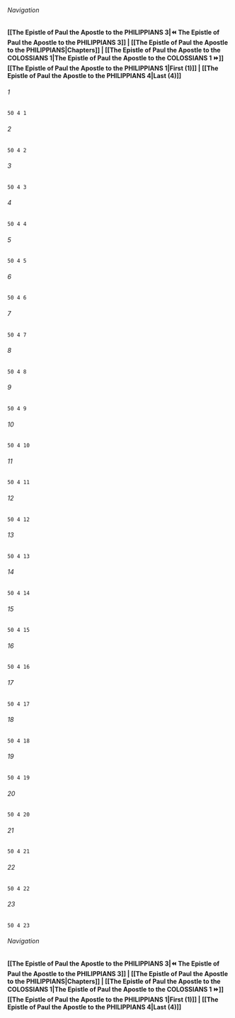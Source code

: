 
###### Navigation
**[[The Epistle of Paul the Apostle to the PHILIPPIANS 3|⏪ The Epistle of Paul the Apostle to the PHILIPPIANS 3]] | [[The Epistle of Paul the Apostle to the PHILIPPIANS|Chapters]] | [[The Epistle of Paul the Apostle to the COLOSSIANS 1|The Epistle of Paul the Apostle to the COLOSSIANS 1 ⏩]]**
**[[The Epistle of Paul the Apostle to the PHILIPPIANS 1|First (1)]] | [[The Epistle of Paul the Apostle to the PHILIPPIANS 4|Last (4)]]**

###### 1
``` verse
50 4 1 
```
###### 2
``` verse
50 4 2 
```
###### 3
``` verse
50 4 3 
```
###### 4
``` verse
50 4 4 
```
###### 5
``` verse
50 4 5 
```
###### 6
``` verse
50 4 6 
```
###### 7
``` verse
50 4 7 
```
###### 8
``` verse
50 4 8 
```
###### 9
``` verse
50 4 9 
```
###### 10
``` verse
50 4 10 
```
###### 11
``` verse
50 4 11 
```
###### 12
``` verse
50 4 12 
```
###### 13
``` verse
50 4 13 
```
###### 14
``` verse
50 4 14 
```
###### 15
``` verse
50 4 15 
```
###### 16
``` verse
50 4 16 
```
###### 17
``` verse
50 4 17 
```
###### 18
``` verse
50 4 18 
```
###### 19
``` verse
50 4 19 
```
###### 20
``` verse
50 4 20 
```
###### 21
``` verse
50 4 21 
```
###### 22
``` verse
50 4 22 
```
###### 23
``` verse
50 4 23 
```

###### Navigation
**[[The Epistle of Paul the Apostle to the PHILIPPIANS 3|⏪ The Epistle of Paul the Apostle to the PHILIPPIANS 3]] | [[The Epistle of Paul the Apostle to the PHILIPPIANS|Chapters]] | [[The Epistle of Paul the Apostle to the COLOSSIANS 1|The Epistle of Paul the Apostle to the COLOSSIANS 1 ⏩]]**
**[[The Epistle of Paul the Apostle to the PHILIPPIANS 1|First (1)]] | [[The Epistle of Paul the Apostle to the PHILIPPIANS 4|Last (4)]]**

